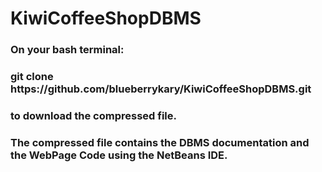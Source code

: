 # KiwiCoffeeShopDBMS
<h3>On your bash terminal:
<h3>git clone https://github.com/blueberrykary/KiwiCoffeeShopDBMS.git </h3>
<h3>to download the compressed file. </h3>

<h3> The compressed file contains the DBMS documentation and the WebPage Code using the NetBeans IDE. </h3>
